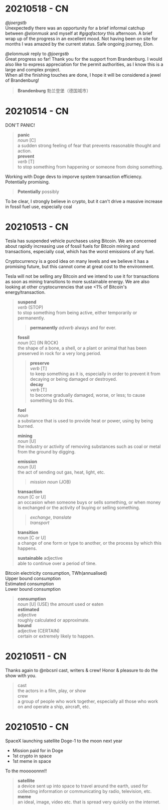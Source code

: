 # 20210518 - CN  
_@joergstb_  
Unexpectedly there was an opportunity for a brief informal catchup between _@elonmusk_ and myself at _#gigafactory_ this afternoon. A brief wrap up of the progress in an excellent mood. Not having been on site for months I was amazed by the current status. Safe ongoing journey, Elon.  

_@elonmusk_ reply to _@joergstb_  
Great progress so far! Thank you for the support from Brandenburg. I would also like to express appreciation for the permit authorities, as I know this is a large and complex project.  
When all the finishing touches are done, I hope it will be considered a jewel of Brandenburg!    
> **Brandenburg** 勃兰登堡（德国城市）   
> 
> 


# 20210514 - CN   
DON'T PANIC!  
> **panic**  
> _noun_ \[C]  
> a sudden strong feeling of fear that prevents reasonable thought and action.  
> **prevent**  
> _verb_ \[T]  
> to stop something from happening or someone from doing something.


Working with Doge devs to imporve system transaction efficiency. Potentially promising.
> **Potentially**   possibly
> 

To be clear, I strongly believe in crypto, but it can't drive a massive increase in fossil fuel use, especially coal  


# 20210513 - CN  
Tesla has suspended vehicle purchases using Bitcoin. We are concerned about rapidly increasing use of fossil fuels for Bitcoin mining and transactions, especially coal, which has the worst emissions of any fuel.  

Cryptocurrency is a good idea on many levels and we believe it has a promising future, but this cannot come at great cost to the environment.  

Tesla will not be selling any Bitcoin and we intend to use it for transactions as soon as mining transitions to more sustainable energy. We are also looking at other cryptocurrencies that use <1% of Bitcoin's energy/transaction.  

> **suspend**  
> _verb_ (STOP)  
> to stop something from being active, either temporarily or permanently.
>> **permanently** _adverb_ always and for ever.
> 
> **fossil**  
> _noun_ \[C] (IN ROCK)  
> the shape of a bone, a shell, or a plant or animal that has been preserved in rock for a very long period.  
>> **preserve**  
>> _verb_ \[T]  
>> to keep something as it is, especially in order to prevent it from decaying or being damaged or destroyed.  
>> **decay**  
>> _verb_ \[T]  
>> to become gradually damaged, worse, or less; to cause something to do this.
> 
> **fuel**  
> _noun_  
> a substance that is used to provide heat or power, using by being burned.
> 
> **mining**  
> _noun_ \[U]  
> the industry or activity of removing substances such as coal or metal from the ground by digging.
> 
> **emission**  
> _noun_ \[U]  
> the act of sending out gas, heat, light, etc.  
>> _mission_ _noun_ (JOB)
> 
> **transaction**  
> _noun_ \[C or U]  
> an occasion when someone buys or sells something, or when money is exchanged or the activity of buying or selling something.  
>> _exchange_, _translate_  
>> _transport_
> 
> **transition**  
> noun \[C or U]  
> a change of one form or type to another, or the process by which this happens.
> 
> **sustainable**
> adjective  
> able to continue over a period of time.  
>    
    
  
Bitcoin electricity consumption, TWh(annualised)  
Upper bound consumption  
Estimated consumption  
Lower bound consumption
> **consumption**  
> _noun_ \[U] (USE) 
> the amount used or eaten  
> **estimated**  
> adjective  
> roughly calculated or approximate.   
> **bound**  
> adjective (CERTAIN)  
> certain or extremely likely to happen.


# 20210511 - CN
Thanks again to @nbcsnl cast, writers & crew! Honor & pleasure to do the show with you.  
> cast  
> the actors in a film, play, or show  
> crew  
> a group of people who work together, especially all those who work on and operate a ship, aircraft, etc.


# 20210510 - CN  
SpaceX launching satellite Doge-1 to the moon next year  

- Mission paid for in Doge  
- 1st crypto in space  
- 1st meme in space  

To the mooooonnn!!  
> **satellite**  
> a device sent up into space to travel around the earth, used for collecting information or communicating by radio, television, etc.  
> **meme**  
> an ideal, image, video etc. that is spread very quickly on the internet.
